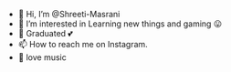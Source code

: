 - 👋 Hi, I’m @Shreeti-Masrani
- 👀 I’m interested in Learning new things and gaming :stuck_out_tongue:
- 🌱 Graduated :two_hearts:
- 📫 How to reach me on Instagram. <br>
- :musical_note: love music

<!---
Shreeti-Masrani/Shreeti-Masrani is a ✨ special ✨ repository because its `README.md` (this file) appears on your GitHub profile.
You can click the Preview link to take a look at your changes.
--->
